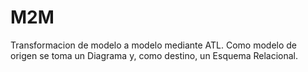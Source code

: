 # M2M
Transformacion de modelo a modelo mediante ATL. Como modelo de origen se toma un Diagrama y, como destino, un Esquema Relacional.
